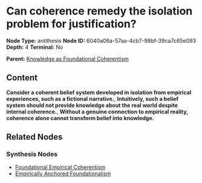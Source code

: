 # Can coherence remedy the isolation problem for justification?

**Node Type:** antithesis
**Node ID:** 6040a06a-57aa-4cb7-98bf-39ca7c65e093
**Depth:** 4
**Terminal:** No

**Parent:** [Knowledge as Foundational Coherentism](knowledge-as-foundational-coherentism-synthesis-3f4dc615-d6ea-4f76-af5b-cd12d5fee831.md)

## Content

**Consider a coherent belief system developed in isolation from empirical experiences, such as a fictional narrative.**, **Intuitively, such a belief system should not provide knowledge about the real world despite internal coherence.**, **Without a genuine connection to empirical reality, coherence alone cannot transform belief into knowledge.**

## Related Nodes

### Synthesis Nodes

- [Foundational Empirical Coherentism](foundational-empirical-coherentism-synthesis-c7a55955-863a-4a0c-b5bd-2a8627638343.md)
- [Empirically Anchored Foundationalism](empirically-anchored-foundationalism-synthesis-69c9c634-a21d-47bd-9312-f40017eb1b8d.md)
